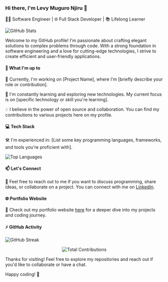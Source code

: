 ### Hi there, I'm Levy Muguro Njiru 👋

👨‍💻 Software Engineer | 🌐 Full Stack Developer | 📚 Lifelong Learner

![GitHub Stats](https://github-readme-stats.vercel.app/api?username=levy-web&show_icons=true)

Welcome to my GitHub profile! I'm passionate about crafting elegant solutions to complex problems through code. With a strong foundation in software engineering and a love for cutting-edge technologies, I strive to create efficient and user-friendly applications.

#### 🚀 What I'm up to

🔭 Currently, I'm working on [Project Name], where I'm [briefly describe your role or contribution].

🌱 I'm constantly learning and exploring new technologies. My current focus is on [specific technology or skill you're learning].

💡 I believe in the power of open source and collaboration. You can find my contributions to various projects here on my profile.

#### 💻 Tech Stack

🛠️ I'm experienced in: [List some key programming languages, frameworks, and tools you're proficient with].

![Top Languages](https://github-readme-stats.vercel.app/api/top-langs/?username=levy-web&layout=compact)

#### 📫 Let's Connect

📢 Feel free to reach out to me if you want to discuss programming, share ideas, or collaborate on a project. You can connect with me on [LinkedIn](https://www.linkedin.com/in/levy-njiru-muguro/).

#### 🌐 Portfolio Website

🔗 Check out my portfolio website [here](https://levy-portfolio-delta.vercel.app/) for a deeper dive into my projects and coding journey.


#### ⚡ GitHub Activity

![GitHub Streak](https://github-readme-streak-stats.herokuapp.com/?user=levy-web&theme=dark&hide=stars,commits,prs,issues)

<p align="center">
  <img src="https://github-profile-summary-cards.vercel.app/api/cards/profile-details?username=levy-web&theme=vue" alt="Total Contributions">
</p>
 

Thanks for visiting! Feel free to explore my repositories and reach out if you'd like to collaborate or have a chat.

Happy coding! 🚀
